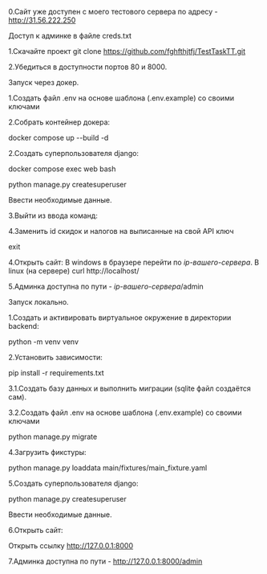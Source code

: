 0.Сайт уже доступен с моего тестового сервера по адресу - http://31.56.222.250

Доступ к админке в файле creds.txt

1.Скачайте проект git clone https://github.com/fghfthjtfj/TestTaskTT.git

2.Убедиться в доступности портов 80 и 8000.


Запуск через докер.

1.Создать файл .env на основе шаблона (.env.example) со своими ключами

2.Собрать контейнер докера:

docker compose up --build -d

2.Создать суперпользователя django:
   
docker compose exec web bash

python manage.py createsuperuser

Ввести необходимые данные.

3.Выйти из ввода команд:

4.Заменить id скидок и налогов на выписанные на свой API ключ

exit

4.Открыть сайт:
В windows в браузере перейти по *ip-вашего-сервера*.
В linux (на сервере) curl http://localhost/

5.Админка доступна по пути - *ip-вашего-сервера*/admin


Запуск локально.

1.Создать и активировать виртуальное окружение в директории backend:

python -m venv venv

2.Установить зависимости:

pip install -r requirements.txt

3.1.Создать базу данных и выполнить миграции (sqlite файл создаётся сам).

3.2.Создать файл .env на основе шаблона (.env.example) со своими ключами

python manage.py migrate

4.Загрузить фикстуры:

python manage.py loaddata  main/fixtures/main_fixture.yaml

5.Создать суперпользователя django:

python manage.py createsuperuser

Ввести необходимые данные.

6.Открыть сайт:

Открыть ссылку http://127.0.0.1:8000

7.Админка доступна по пути - http://127.0.0.1:8000/admin
